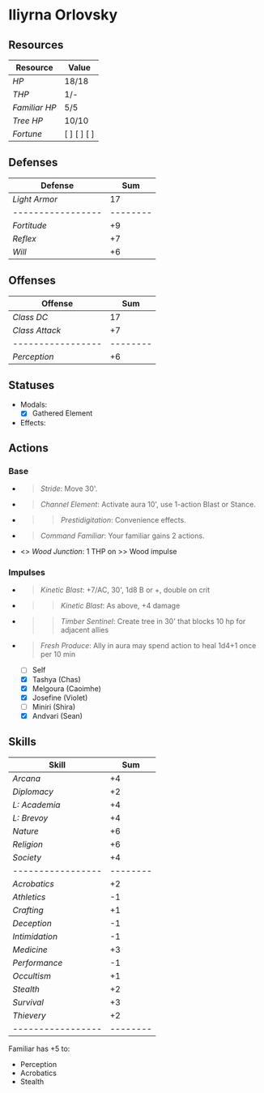 # Iliyrna Orlovsky

## Resources
| **Resource**    |  Value       |
|-----------------|--------------|
| *HP*            |  18/18       |
| *THP*           |  1/-         |
| *Familiar HP*   |  5/5         |
| *Tree HP*       |  10/10       |
| *Fortune*       |  [ ] [ ] [ ] |

## Defenses
| **Defense**     |  Sum   |
|-----------------|--------|
| *Light Armor*   |  17    |
|-----------------|--------|
| *Fortitude*     |  +9    |
| *Reflex*        |  +7    |
| *Will*          |  +6    |

## Offenses
| **Offense**     |  Sum   |
|-----------------|--------|
| *Class DC*      |  17    |
| *Class Attack*  |  +7    |
|-----------------|--------|
| *Perception*    |  +6    |

## Statuses
- Modals:
  - [x] Gathered Element
- Effects:

## Actions
### Base
- > *Stride*: Move 30'.
- > *Channel Element*: Activate aura 10', use 1-action Blast or Stance.
- >> *Prestidigitation*: Convenience effects.
- > *Command Familiar*: Your familiar gains 2 actions.
- <> *Wood Junction*: 1 THP on >> Wood impulse

### Impulses
- > *Kinetic Blast*: +7/AC, 30', 1d8 B or +, double on crit
- >> *Kinetic Blast*: As above, +4 damage
- >> *Timber Sentinel*: Create tree in 30' that blocks 10 hp for adjacent allies
- > *Fresh Produce*: Ally in aura may spend action to heal 1d4+1 once per 10 min
  - [ ] Self
  - [x] Tashya (Chas)
  - [x] Melgoura (Caoimhe)
  - [x] Josefine (Violet)
  - [ ] Miniri (Shira)
  - [x] Andvari (Sean) 

## Skills
| **Skill**       |  Sum   |
|-----------------|--------|
| *Arcana*        |  +4    |
| *Diplomacy*     |  +2    |
| *L: Academia*   |  +4    |
| *L: Brevoy*     |  +4    |
| *Nature*        |  +6    |
| *Religion*      |  +6    |
| *Society*       |  +4    |
|-----------------|--------|
| *Acrobatics*    |  +2    |
| *Athletics*     |  -1    |
| *Crafting*      |  +1    |
| *Deception*     |  -1    |
| *Intimidation*  |  -1    |
| *Medicine*      |  +3    |
| *Performance*   |  -1    |
| *Occultism*     |  +1    |
| *Stealth*       |  +2    |
| *Survival*      |  +3    |
| *Thievery*      |  +2    |
|-----------------|--------|
Familiar has +5 to:
- Perception
- Acrobatics
- Stealth
 